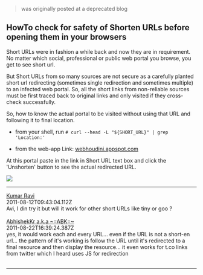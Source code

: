 > was originally posted at a deprecated blog

## HowTo check for safety of Shorten URLs before opening them in your browsers

Short URLs were in fashion a while back and now they are in requirement.
No matter which social, professional or public web portal you browse, you get to see short url.

But Short URLs from so many sources are not secure as a carefully planted short url redirecting (sometimes single redirection and sometimes multiple) to an infected web portal.
So, all the short links from non-reliable sources must be first traced back to original links and only visited if they cross-check successfully.

So, how to know the actual portal to be visited without using that URL and following it to final location.

* from your shell, run `# curl --head -L "${SHORT_URL}" | grep 'Location:'`

* from the web-app Link: [webhoudini.appspot.com](http://webhoudini.appspot.com/)

At this portal paste in the link in Short URL text box and click the 'Unshorten' button to see the actual redirected URL.

<a href="http://webhoudini.appspot.com/">
  <img border="0" src="http://4.bp.blogspot.com/-adr6Pc7Tb3c/TkRXrd7QfpI/AAAAAAAAAvo/qWGYsGmEUOU/s1600/webhoudini_screenie1.jpg" />
</a>

---

<div class="css-full-comments-content js-full-comments-content">
  <div class="css-full-comment js-full-comment">
    <div class="css-comment-user-link js-comment-user-link">
      <a href="http://www.blogger.com/profile/03976825783116896176">
        <div class="css-comment-name js-comment-name">Kumar Ravi</div>
      </a>
      <div class="css-comment-date js-comment-date">2011-08-12T09:43:04.112Z</div>
    </div>
    <div class="css-comment-content js-comment-content">
      Avi,  I din try it but will it work for other short URLs like tiny or goo ?
    </div>
    <br/>
  </div>

  <div class="css-full-comment js-full-comment">
    <div class="css-comment-user-link js-comment-user-link">
      <a href="http://www.blogger.com/profile/06276198262605731980">
        <div class="css-comment-name js-comment-name">AbhishekKr a.k.a ~=ABK=~</div>
      </a>
      <div class="css-comment-date js-comment-date">2011-08-22T16:39:24.387Z</div>
    </div>
    <div class="css-comment-content js-comment-content">
      yes, it would work each and every URL... even if the URL is not a short-en url... the pattern of it&#39;s working is follow the URL until it&#39;s redirected to a final resource and then display the resource... it even works for t.co links from twitter which I heard uses JS for redirection
    </div>
    <br/>
  </div>
</div>

---
